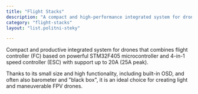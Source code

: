 ```yaml
---
title: "Flight Stacks"
description: "A compact and high-performance integrated system for drones"
category: "flight-stacks"
layout: "list.politni-steky"

---
```


Compact and productive integrated system for drones that combines flight controller (FC) based on powerful STM32F405 microcontroller and 4-in-1 speed controller (ESC) with support up to 20A (25A peak).

Thanks to its small size and high functionality, including built-in OSD, and often also barometer and "black box", it is an ideal choice for creating light and maneuverable FPV drones.
